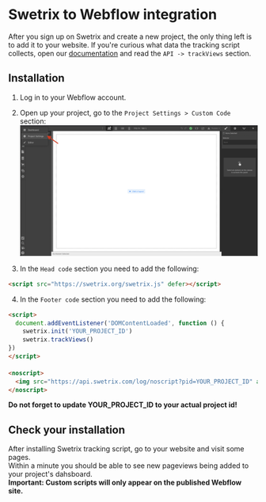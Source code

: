 # Swetrix to Webflow integration
After you sign up on Swetrix and create a new project, the only thing left is to add it to your website.
If you're curious what data the tracking script collects, open our [documentation](https://swetrix.com/docs#docs-tv) and read the `API -> trackViews` section.

## Installation
1. Log in to your Webflow account.
   
2. Open up your project, go to the `Project Settings > Custom Code` section:
![Webflow project](cc.png "Webflow project")

3. In the `Head code` section you need to add the following:
```html
<script src="https://swetrix.org/swetrix.js" defer></script>
```

4. In the `Footer code` section you need to add the following:
```html
<script>
  document.addEventListener('DOMContentLoaded', function () {
    swetrix.init('YOUR_PROJECT_ID')
    swetrix.trackViews()
})
</script>

<noscript>
  <img src="https://api.swetrix.com/log/noscript?pid=YOUR_PROJECT_ID" alt="" referrerpolicy="no-referrer-when-downgrade" />
</noscript>
```

**Do not forget to update YOUR_PROJECT_ID to your actual project id!**

## Check your installation
After installing Swetrix tracking script, go to your website and visit some pages.\
Within a minute you should be able to see new pageviews being added to your project's dahsboard.\
**Important: Custom scripts will only appear on the published Webflow site.**

